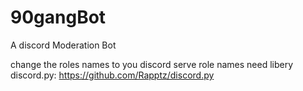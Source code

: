 # 90gangBot
A discord Moderation Bot

change the roles names to you discord serve role names
need libery discord.py: https://github.com/Rapptz/discord.py

